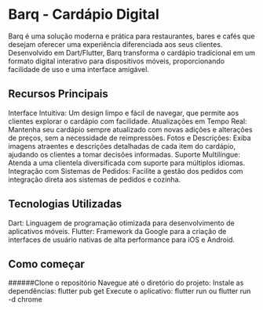 # Barq - Cardápio Digital

Barq é uma solução moderna e prática para restaurantes, bares e cafés que desejam oferecer uma experiência diferenciada aos seus clientes. Desenvolvido em Dart/Flutter, Barq transforma o cardápio tradicional em um formato digital interativo para dispositivos móveis, proporcionando facilidade de uso e uma interface amigável.

## Recursos Principais
Interface Intuitiva: Um design limpo e fácil de navegar, que permite aos clientes explorar o cardápio com facilidade.
Atualizações em Tempo Real: Mantenha seu cardápio sempre atualizado com novas adições e alterações de preços, sem a necessidade de reimpressões.
Fotos e Descrições: Exiba imagens atraentes e descrições detalhadas de cada item do cardápio, ajudando os clientes a tomar decisões informadas.
Suporte Multilíngue: Atenda a uma clientela diversificada com suporte para múltiplos idiomas.
Integração com Sistemas de Pedidos: Facilite a gestão dos pedidos com integração direta aos sistemas de pedidos e cozinha.

## Tecnologias Utilizadas
Dart: Linguagem de programação otimizada para desenvolvimento de aplicativos móveis.
Flutter: Framework da Google para a criação de interfaces de usuário nativas de alta performance para iOS e Android.

## Como começar
######Clone o repositório
Navegue até o diretório do projeto:
Instale as dependências: flutter pub get
Execute o aplicativo: flutter run ou flutter run -d chrome





